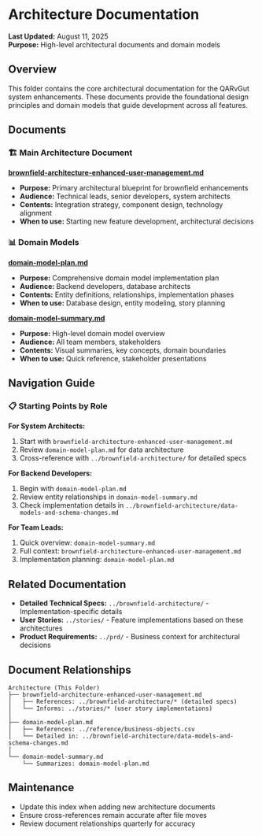 # Architecture Documentation

**Last Updated:** August 11, 2025  
**Purpose:** High-level architectural documents and domain models  

## Overview

This folder contains the core architectural documentation for the QARvGut system enhancements. These documents provide the foundational design principles and domain models that guide development across all features.

## Documents

### 🏗️ **Main Architecture Document**

**[brownfield-architecture-enhanced-user-management.md](brownfield-architecture-enhanced-user-management.md)**
- **Purpose:** Primary architectural blueprint for brownfield enhancements
- **Audience:** Technical leads, senior developers, system architects
- **Contents:** Integration strategy, component design, technology alignment
- **When to use:** Starting new feature development, architectural decisions

### 📊 **Domain Models**

**[domain-model-plan.md](domain-model-plan.md)**
- **Purpose:** Comprehensive domain model implementation plan
- **Audience:** Backend developers, database architects
- **Contents:** Entity definitions, relationships, implementation phases
- **When to use:** Database design, entity modeling, story planning

**[domain-model-summary.md](domain-model-summary.md)**
- **Purpose:** High-level domain model overview
- **Audience:** All team members, stakeholders
- **Contents:** Visual summaries, key concepts, domain boundaries
- **When to use:** Quick reference, stakeholder presentations

## Navigation Guide

### 📋 **Starting Points by Role**

**For System Architects:**
1. Start with `brownfield-architecture-enhanced-user-management.md`
2. Review `domain-model-plan.md` for data architecture
3. Cross-reference with `../brownfield-architecture/` for detailed specs

**For Backend Developers:**
1. Begin with `domain-model-plan.md`
2. Review entity relationships in `domain-model-summary.md`
3. Check implementation details in `../brownfield-architecture/data-models-and-schema-changes.md`

**For Team Leads:**
1. Quick overview: `domain-model-summary.md`
2. Full context: `brownfield-architecture-enhanced-user-management.md`
3. Implementation planning: `domain-model-plan.md`

## Related Documentation

- **Detailed Technical Specs:** `../brownfield-architecture/` - Implementation-specific details
- **User Stories:** `../stories/` - Feature implementations based on these architectures
- **Product Requirements:** `../prd/` - Business context for architectural decisions

## Document Relationships

```text
Architecture (This Folder)
├── brownfield-architecture-enhanced-user-management.md
│   ├── References: ../brownfield-architecture/* (detailed specs)
│   └── Informs: ../stories/* (user story implementations)
│
├── domain-model-plan.md
│   ├── References: ../reference/business-objects.csv
│   └── Detailed in: ../brownfield-architecture/data-models-and-schema-changes.md
│
└── domain-model-summary.md
    └── Summarizes: domain-model-plan.md
```

## Maintenance

- Update this index when adding new architecture documents
- Ensure cross-references remain accurate after file moves
- Review document relationships quarterly for accuracy
